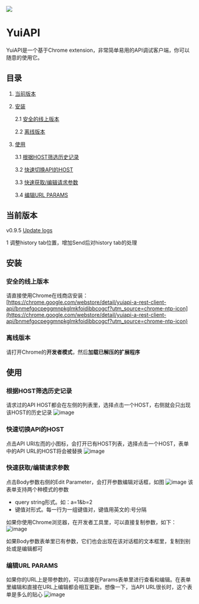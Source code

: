 ![](https://github.com/yuiitsu/YuiAPI/blob/master/images/logo128.png?raw=true)
# YuiAPI
YuiAPI是一个基于Chrome extension，非常简单易用的API调试客户端，你可以随意的使用它。

## 目录
1. [当前版本](#当前版本)
2. [安装](#安装)

    2.1 [安全的线上版本](#安全的线上版本)
    
    2.2 [离线版本](#离线版本)
    
3. [使用](#使用)

    3.1 [根据HOST筛选历史记录](#根据host筛选历史记录)
    
    3.2 [快速切换API的HOST](#快递切换api的host)
    
    3.3 [快速获取/编辑请求参数](#快速获取/编辑请求参数)
    
    3.4 [编辑URL PARAMS](#编辑url-params)

## 当前版本
v0.9.5 [Update logs](https://www.yuiapi.com)

1 调整history tab位置，增加Send后对history tab的处理

## 安装
### 安全的线上版本
请直接使用Chrome在线商店安装：[https://chrome.google.com/webstore/detail/yuiapi-a-rest-client-api/bnmefgocpeggmnpkglmkfoidibbcogcf?utm_source=chrome-ntp-icon](https://chrome.google.com/webstore/detail/yuiapi-a-rest-client-api/bnmefgocpeggmnpkglmkfoidibbcogcf?utm_source=chrome-ntp-icon)

### 离线版本
请打开Chrome的**开发者模式**，然后**加载已解压的扩展程序**

## 使用
### 根据HOST筛选历史记录
请求过的API HOST都会在左侧的列表里，选择点击一个HOST，右侧就会只出现该HOST的历史记录
![image](https://www.colorgamer.com/usr/uploads/2019/04/2217338312.png)
### 快速切换API的HOST
点击API URI左而的小图标，会打开已有HOST列表，选择点击一个HOST，表单中的API URL的HOST将会被替换
![image](https://www.colorgamer.com/usr/uploads/2019/04/2279524444.png)
### 快速获取/编辑请求参数
点击Body参数右侧的Edit Parameter，会打开参数编辑对话框，如图
![image](https://www.colorgamer.com/usr/uploads/2019/04/1400452174.png)
该表单支持两个种模式的参数
- query string形式。如：a=1&b=2
- 键值对形式。每一行为一组键值对，键值用英文的:号分隔

如果你使用Chrome浏览器，在开发者工具里，可以直接复制参数，如下：
![image](http://www.colorgamer.com/usr/uploads/2018/10/2993757704.png)

如果Body参数表单里已有参数，它们也会出现在该对话框的文本框里，复制到别处或是编辑都可
### 编辑URL PARAMS
如果你的URL上是带参数的，可以直接在Params表单里进行查看和编辑。在表单里编辑和直接在URL上编辑都会相互更新。想像一下，当API URL很长时，这个表单是多么的贴心
![image](https://www.colorgamer.com/usr/uploads/2019/04/417386759.png)
